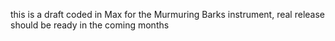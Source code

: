 this is a draft coded in Max for the Murmuring Barks instrument, real release should be ready in the coming months
